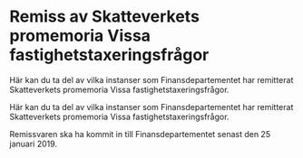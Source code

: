 # Remiss av Skatteverkets promemoria Vissa fastighetstaxeringsfrågor

Här kan du ta del av vilka instanser som Finansdepartementet har remitterat Skatteverkets promemoria Vissa fastighetstaxeringsfrågor.

Här kan du ta del av vilka instanser som Finansdepartementet har remitterat Skatteverkets promemoria Vissa fastighetstaxeringsfrågor.

Remissvaren ska ha kommit in till Finansdepartementet senast den
25 januari 2019.
